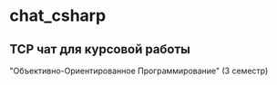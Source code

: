 # chat_csharp

## TCP чат для курсовой работы

"Объективно-Ориентированное Программирование" (3 семестр)
